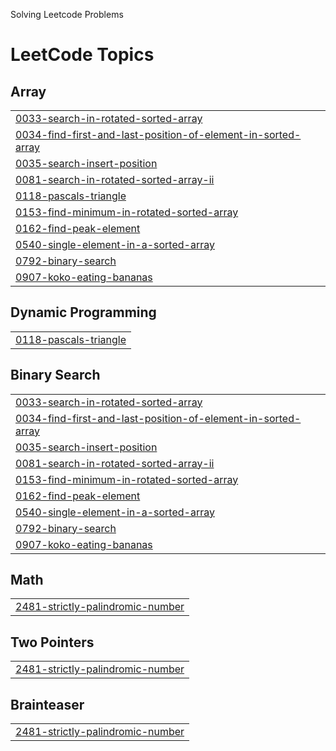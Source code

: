 Solving Leetcode Problems

<!---LeetCode Topics Start-->
# LeetCode Topics
## Array
|  |
| ------- |
| [0033-search-in-rotated-sorted-array](https://github.com/siddiquim27/DSA-LEETCODE/tree/master/0033-search-in-rotated-sorted-array) |
| [0034-find-first-and-last-position-of-element-in-sorted-array](https://github.com/siddiquim27/DSA-LEETCODE/tree/master/0034-find-first-and-last-position-of-element-in-sorted-array) |
| [0035-search-insert-position](https://github.com/siddiquim27/DSA-LEETCODE/tree/master/0035-search-insert-position) |
| [0081-search-in-rotated-sorted-array-ii](https://github.com/siddiquim27/DSA-LEETCODE/tree/master/0081-search-in-rotated-sorted-array-ii) |
| [0118-pascals-triangle](https://github.com/siddiquim27/DSA-LEETCODE/tree/master/0118-pascals-triangle) |
| [0153-find-minimum-in-rotated-sorted-array](https://github.com/siddiquim27/DSA-LEETCODE/tree/master/0153-find-minimum-in-rotated-sorted-array) |
| [0162-find-peak-element](https://github.com/siddiquim27/DSA-LEETCODE/tree/master/0162-find-peak-element) |
| [0540-single-element-in-a-sorted-array](https://github.com/siddiquim27/DSA-LEETCODE/tree/master/0540-single-element-in-a-sorted-array) |
| [0792-binary-search](https://github.com/siddiquim27/DSA-LEETCODE/tree/master/0792-binary-search) |
| [0907-koko-eating-bananas](https://github.com/siddiquim27/DSA-LEETCODE/tree/master/0907-koko-eating-bananas) |
## Dynamic Programming
|  |
| ------- |
| [0118-pascals-triangle](https://github.com/siddiquim27/DSA-LEETCODE/tree/master/0118-pascals-triangle) |
## Binary Search
|  |
| ------- |
| [0033-search-in-rotated-sorted-array](https://github.com/siddiquim27/DSA-LEETCODE/tree/master/0033-search-in-rotated-sorted-array) |
| [0034-find-first-and-last-position-of-element-in-sorted-array](https://github.com/siddiquim27/DSA-LEETCODE/tree/master/0034-find-first-and-last-position-of-element-in-sorted-array) |
| [0035-search-insert-position](https://github.com/siddiquim27/DSA-LEETCODE/tree/master/0035-search-insert-position) |
| [0081-search-in-rotated-sorted-array-ii](https://github.com/siddiquim27/DSA-LEETCODE/tree/master/0081-search-in-rotated-sorted-array-ii) |
| [0153-find-minimum-in-rotated-sorted-array](https://github.com/siddiquim27/DSA-LEETCODE/tree/master/0153-find-minimum-in-rotated-sorted-array) |
| [0162-find-peak-element](https://github.com/siddiquim27/DSA-LEETCODE/tree/master/0162-find-peak-element) |
| [0540-single-element-in-a-sorted-array](https://github.com/siddiquim27/DSA-LEETCODE/tree/master/0540-single-element-in-a-sorted-array) |
| [0792-binary-search](https://github.com/siddiquim27/DSA-LEETCODE/tree/master/0792-binary-search) |
| [0907-koko-eating-bananas](https://github.com/siddiquim27/DSA-LEETCODE/tree/master/0907-koko-eating-bananas) |
## Math
|  |
| ------- |
| [2481-strictly-palindromic-number](https://github.com/siddiquim27/DSA-LEETCODE/tree/master/2481-strictly-palindromic-number) |
## Two Pointers
|  |
| ------- |
| [2481-strictly-palindromic-number](https://github.com/siddiquim27/DSA-LEETCODE/tree/master/2481-strictly-palindromic-number) |
## Brainteaser
|  |
| ------- |
| [2481-strictly-palindromic-number](https://github.com/siddiquim27/DSA-LEETCODE/tree/master/2481-strictly-palindromic-number) |
<!---LeetCode Topics End-->